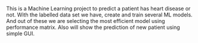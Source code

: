 This is a Machine Learning project to predict a patient has heart disease or not. With the labelled data set we have, create and train several ML models. And out of these we are selecting the most efficient model using performance matrix. Also will show the prediction of new patient using simple GUI.
